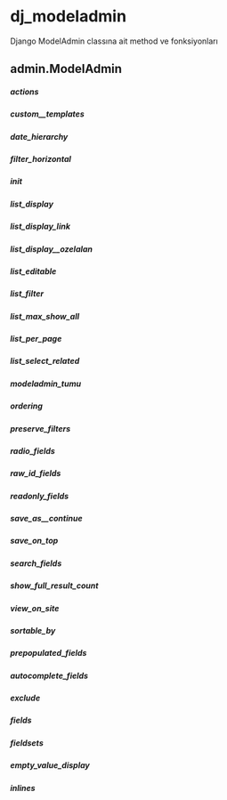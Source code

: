 # dj_modeladmin
Django ModelAdmin classına ait method ve fonksiyonları

## admin.ModelAdmin

##### actions
##### custom__templates
##### date_hierarchy
##### filter_horizontal
##### init
##### list_display
##### list_display_link
##### list_display__ozelalan
##### list_editable
##### list_filter
##### list_max_show_all
##### list_per_page
##### list_select_related
##### modeladmin_tumu
##### ordering
##### preserve_filters
##### radio_fields
##### raw_id_fields
##### readonly_fields
##### save_as__continue
##### save_on_top
##### search_fields
##### show_full_result_count
##### view_on_site
##### sortable_by
##### prepopulated_fields
##### autocomplete_fields
##### exclude
##### fields
##### fieldsets
##### empty_value_display
##### inlines